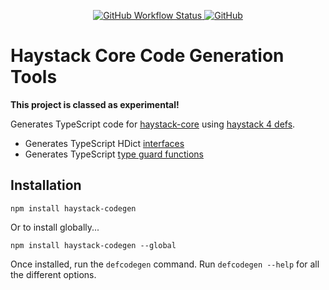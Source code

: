 <p align="center">
  <a href="https://github.com/j2inn/haystack-codegen/actions/workflows/master-push.yaml">
    <img alt="GitHub Workflow Status" src="https://img.shields.io/github/workflow/status/j2inn/haystack-codegen/Master%20push" />
  </a>

  <a href="https://github.com/j2inn/haystack-codegen/blob/master/LICENSE">
    <img alt="GitHub" src="https://img.shields.io/github/license/j2inn/haystack-codegen" />
	</a>
</p>

# Haystack Core Code Generation Tools

**This project is classed as experimental!**

Generates TypeScript code for [haystack-core](https://github.com/j2inn/haystack-codegen) using [haystack 4 defs](https://project-haystack.dev/doc/docHaystack/Defs).

* Generates TypeScript HDict [interfaces](https://www.typescriptlang.org/docs/handbook/interfaces.html)
* Generates TypeScript [type guard functions](https://www.typescriptlang.org/docs/handbook/advanced-types.html)

## Installation

```
npm install haystack-codegen
```

Or to install globally...

```
npm install haystack-codegen --global
```

Once installed, run the `defcodegen` command. Run `defcodegen --help` for all the different options.